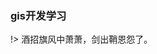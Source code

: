 <!--
 * @Descripttion: 
 * @version: 
 * @Author: suckson
 * @Date: 2019-09-17 11:26:24
 * @LastEditors: suckson
 * @LastEditTime: 2019-09-22 21:52:24
 -->
###  gis开发学习

!> 酒招旗风中萧萧，剑出鞘恩怨了。